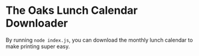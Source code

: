 # The Oaks Lunch Calendar Downloader

By running `node index.js`, you can download the monthly lunch calendar to make printing super easy.
